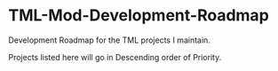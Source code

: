 # TML-Mod-Development-Roadmap
Development Roadmap for the TML projects I maintain.


Projects listed here will go in Descending order of Priority.
